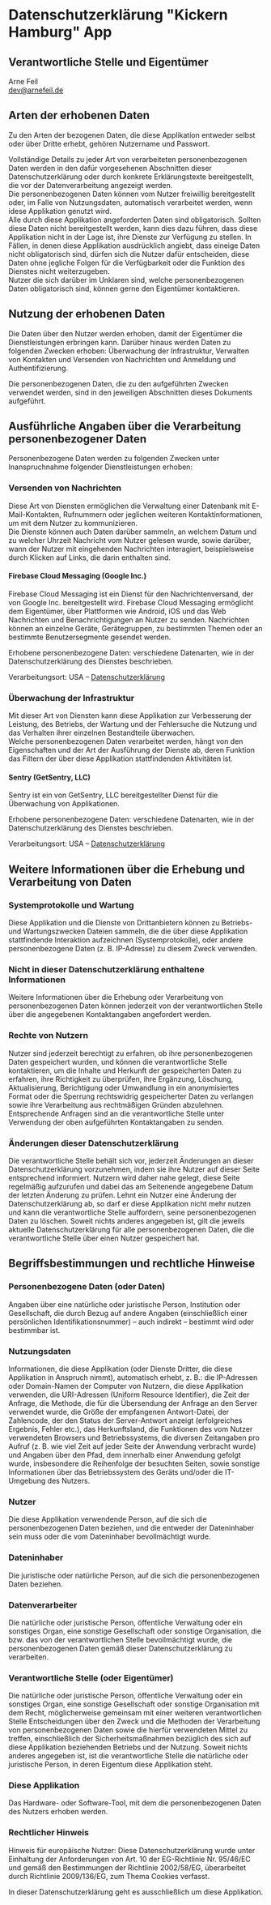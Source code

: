 # Datenschutzerklärung  "Kickern Hamburg" App
## Verantwortliche Stelle und Eigentümer
Arne Feil    
dev@arnefeil.de

## Arten der erhobenen Daten
Zu den Arten der bezogenen Daten, die diese Applikation entweder selbst oder über Dritte erhebt, gehören Nutzername und Passwort.

Vollständige Details zu jeder Art von verarbeiteten personenbezogenen Daten werden in den dafür vorgesehenen Abschnitten dieser Datenschutzerklärung oder durch konkrete Erklärungstexte bereitgestellt, die vor der Datenverarbeitung angezeigt werden.    
Die personenbezogenen Daten können vom Nutzer freiwillig bereitgestellt oder, im Falle von Nutzungsdaten, automatisch verarbeitet werden, wenn idese Applikation genutzt wird.    
Alle durch diese Applikation angeforderten Daten sind obligatorisch. Sollten diese Daten nicht bereitgestellt werden, kann dies dazu führen, dass diese Applikation nicht in der Lage ist, ihre Dienste zur Verfügung zu stellen. In Fällen, in denen diese Applikation ausdrücklich angiebt, dass eineige Daten nicht obligatorisch sind, dürfen sich die Nutzer dafür entscheiden, diese Daten ohne jegliche Folgen für die Verfügbarkeit oder die Funktion des Dienstes nicht weiterzugeben.    
Nutzer die sich darüber im Unklaren sind, welche personenbezogenen Daten obligatorisch sind, können gerne den Eigentümer kontaktieren.    

## Nutzung der erhobenen Daten
Die Daten über den Nutzer werden erhoben, damit der Eigentümer die Dienstleistungen erbringen kann. Darüber hinaus werden Daten zu folgenden Zwecken erhoben: Überwachung der Infrastruktur, Verwalten von Kontakten und Versenden von Nachrichten und Anmeldung und Authentifizierung.

Die personenbezogenen Daten, die zu den aufgeführten Zwecken verwendet werden, sind in den jeweiligen Abschnitten dieses Dokuments aufgeführt.


## Ausführliche Angaben über die Verarbeitung personenbezogener Daten

Personenbezogene Daten werden zu folgenden Zwecken unter Inanspruchnahme folgender Dienstleistungen erhoben:

### Versenden von Nachrichten
Diese Art von Diensten ermöglichen die Verwaltung einer Datenbank mit E-Mail-Kontakten, Rufnummern oder jeglichen weiteren Kontaktinformationen, um mit dem Nutzer zu kommunizieren.    
Die Dienste können auch Daten darüber sammeln, an welchem Datum und zu welcher Uhrzeit Nachricht vom Nutzer gelesen wurde, sowie darüber, wann der Nutzer mit eingehenden Nachrichten interagiert, beispielsweise durch Klicken auf Links, die darin enthalten sind.

#### Firebase Cloud Messaging (Google Inc.)
Firebase Cloud Messaging ist ein Dienst für den Nachrichtenversand, der von Google Inc. bereitgestellt wird. Firebase Cloud Messaging ermöglicht dem Eigentümer, über Plattformen wie Android, iOS und das Web Nachrichten und Benachrichtigungen an Nutzer zu senden. Nachrichten können an einzelne Geräte, Gerätegruppen, zu bestimmten Themen oder an bestimmte Benutzersegmente gesendet werden.

Erhobene personenbezogene Daten: verschiedene Datenarten, wie in der Datenschutzerklärung des Dienstes beschrieben.

Verarbeitungsort: USA – [Datenschutzerklärung](https://www.google.com/intl/de/policies/privacy/)

### Überwachung der  Infrastruktur
Mit dieser Art von Diensten kann diese Applikation zur Verbesserung der Leistung, des Betriebs, der Wartung und der Fehlersuche die Nutzung und das Verhalten ihrer einzelnen Bestandteile überwachen.    
Welche personenbezogenen Daten verarbeitet werden, hängt von den Eigenschaften und der Art der Ausführung der Dienste ab, deren Funktion das Filtern der über diese Applikation stattfindenden Aktivitäten ist.

#### Sentry (GetSentry, LLC)
Sentry ist ein von GetSentry, LLC bereitgestellter Dienst für die Überwachung von Applikationen.

Erhobene personenbezogene Daten: verschiedene Datenarten, wie in der Datenschutzerklärung des Dienstes beschrieben.

Verarbeitungsort: USA – [Datenschutzerklärung](https://www.getsentry.com/privacy/)

## Weitere Informationen über die Erhebung und Verarbeitung von Daten
### Systemprotokolle und Wartung
Diese Applikation und die Dienste von Drittanbietern können zu Betriebs- und Wartungszwecken Dateien sammeln, die die über diese Applikation stattfindende Interaktion aufzeichnen (Systemprotokolle), oder andere personenbezogene Daten (z. B. IP-Adresse) zu diesem Zweck verwenden.

### Nicht in dieser Datenschutzerklärung enthaltene Informationen
Weitere Informationen über die Erhebung oder Verarbeitung von personenbezogenen Daten können jederzeit von der verantwortlichen Stelle über die angegebenen Kontaktangaben angefordert werden.

### Rechte von Nutzern
Nutzer sind jederzeit berechtigt zu erfahren, ob ihre personenbezogenen Daten gespeichert wurden, und können die verantwortliche Stelle kontaktieren, um die Inhalte und Herkunft der gespeicherten Daten zu erfahren, ihre Richtigkeit zu überprüfen, ihre Ergänzung, Löschung, Aktualisierung, Berichtigung oder Umwandlung in ein anonymisiertes Format oder die Sperrung rechtswidrig gespeicherter Daten zu verlangen sowie ihre Verarbeitung aus rechtmäßigen Gründen abzulehnen. Entsprechende Anfragen sind an die verantwortliche Stelle unter Verwendung der oben aufgeführten Kontaktangaben zu senden.

### Änderungen dieser Datenschutzerklärung
Die verantwortliche Stelle behält sich vor, jederzeit Änderungen an dieser Datenschutzerklärung vorzunehmen, indem sie ihre Nutzer auf dieser Seite entsprechend informiert. Nutzern wird daher nahe gelegt, diese Seite regelmäßig aufzurufen und dabei das am Seitenende angegebene Datum der letzten Änderung zu prüfen. Lehnt ein Nutzer eine Änderung der Datenschutzerklärung ab, so darf er diese Applikation nicht mehr nutzen und kann die verantwortliche Stelle auffordern, seine personenbezogenen Daten zu löschen. Soweit nichts anderes angegeben ist, gilt die jeweils aktuelle Datenschutzerklärung für alle personenbezogenen Daten, die die verantwortliche Stelle über einen Nutzer gespeichert hat.

## Begriffsbestimmungen und rechtliche Hinweise
### Personenbezogene Daten (oder Daten)
Angaben über eine natürliche oder juristische Person, Institution oder Gesellschaft, die durch Bezug auf andere Angaben (einschließlich einer persönlichen Identifikationsnummer) – auch indirekt – bestimmt wird oder bestimmbar ist.

### Nutzungsdaten
Informationen, die diese Applikation (oder Dienste Dritter, die diese Applikation in Anspruch nimmt), automatisch erhebt, z. B.: die IP-Adressen oder Domain-Namen der Computer von Nutzern, die diese Applikation verwenden, die URI-Adressen (Uniform Resource Identifier), die Zeit der Anfrage, die Methode, die für die Übersendung der Anfrage an den Server verwendet wurde, die Größe der empfangenen Antwort-Datei, der Zahlencode, der den Status der Server-Antwort anzeigt (erfolgreiches Ergebnis, Fehler etc.), das Herkunftsland, die Funktionen des vom Nutzer verwendeten Browsers und Betriebssystems, die diversen Zeitangaben pro Aufruf (z. B. wie viel Zeit auf jeder Seite der Anwendung verbracht wurde) und Angaben über den Pfad, dem innerhalb einer Anwendung gefolgt wurde, insbesondere die Reihenfolge der besuchten Seiten, sowie sonstige Informationen über das Betriebssystem des Geräts und/oder die IT-Umgebung des Nutzers.

### Nutzer
Die diese Applikation verwendende Person, auf die sich die personenbezogenen Daten beziehen, und die entweder der Dateninhaber sein muss oder die vom Dateninhaber bevollmächtigt wurde.

### Dateninhaber
Die juristische oder natürliche Person, auf die sich die personenbezogenen Daten beziehen.

### Datenverarbeiter
Die natürliche oder juristische Person, öffentliche Verwaltung oder ein sonstiges Organ, eine sonstige Gesellschaft oder sonstige Organisation, die bzw. das von der verantwortlichen Stelle bevollmächtigt wurde, die personenbezogenen Daten gemäß dieser Datenschutzerklärung zu verarbeiten.

### Verantwortliche Stelle (oder Eigentümer)
Die natürliche oder juristische Person, öffentliche Verwaltung oder ein sonstiges Organ, eine sonstige Gesellschaft oder sonstige Organisation mit dem Recht, möglicherweise gemeinsam mit einer weiteren verantwortlichen Stelle Entscheidungen über den Zweck und die Methoden der Verarbeitung von personenbezogenen Daten sowie die hierfür verwendeten Mittel zu treffen, einschließlich der Sicherheitsmaßnahmen bezüglich des sich auf diese Applikation beziehenden Betriebs und der Nutzung. Soweit nichts anderes angegeben ist, ist die verantwortliche Stelle die natürliche oder juristische Person, in deren Eigentum diese Applikation steht.

### Diese Applikation
Das Hardware- oder Software-Tool, mit dem die personenbezogenen Daten des Nutzers erhoben werden.

### Rechtlicher Hinweis
Hinweis für europäische Nutzer: Diese Datenschutzerklärung wurde unter Einhaltung der Anforderungen von Art. 10 der EG-Richtlinie Nr. 95/46/EC und gemäß den Bestimmungen der Richtlinie 2002/58/EG, überarbeitet durch Richtlinie 2009/136/EG, zum Thema Cookies verfasst.

In dieser Datenschutzerklärung geht es ausschließlich um diese Applikation.